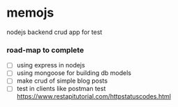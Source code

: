 # memojs
nodejs backend crud app for test
### road-map to complete 
- [ ] using express in nodejs 
- [ ] using mongoose for building db models 
- [ ] make crud of simple blog posts 
- [ ] test in clients like postman 
test
https://www.restapitutorial.com/httpstatuscodes.html